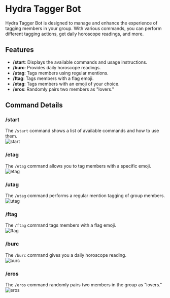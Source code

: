# Hydra Tagger Bot

Hydra Tagger Bot is designed to manage and enhance the experience of tagging members in your group. With various commands, you can perform different tagging actions, get daily horoscope readings, and more.

## Features

- **/start**: Displays the available commands and usage instructions.
- **/burc**: Provides daily horoscope readings.
- **/utag**: Tags members using regular mentions.
- **/ftag**: Tags members with a flag emoji.
- **/etag**: Tags members with an emoji of your choice.
- **/eros**: Randomly pairs two members as "lovers."

## Command Details

### /start
The `/start` command shows a list of available commands and how to use them.  
![start](https://github.com/user-attachments/assets/fb9d56fa-6edb-47d2-934d-6af2ae62e1af)

### /etag
The `/etag` command allows you to tag members with a specific emoji.  
![etag](https://github.com/user-attachments/assets/05c0f43e-7412-4a38-89cf-fd4cadcc4b68)

### /utag
The `/utag` command performs a regular mention tagging of group members.  
![utag](https://github.com/user-attachments/assets/91507da8-419e-416d-8004-4b6f7d31625f)

### /ftag
The `/ftag` command tags members with a flag emoji.  
![ftag](https://github.com/user-attachments/assets/6590d8e6-a9d1-4295-81db-b1f0fa220e4b)

### /burc
The `/burc` command gives you a daily horoscope reading.  
![burc](https://github.com/user-attachments/assets/30fe6771-43a9-47ea-a09c-d0d90dc46fc1)

### /eros
The `/eros` command randomly pairs two members in the group as "lovers."  
![eros](https://github.com/user-attachments/assets/77420ceb-3108-4a51-84ea-12e7c4d372d7)





